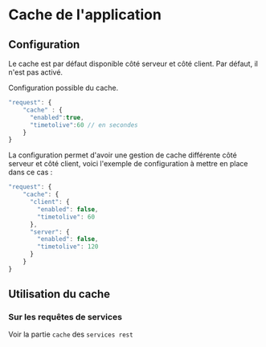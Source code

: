 # Cache de l'application

## Configuration

Le cache est par défaut disponible côté serveur et côté client. Par défaut, il n'est pas activé.

Configuration possible du cache.

```javascript
"request": {
    "cache" : {
      "enabled":true,
      "timetolive":60 // en secondes
    }
}
```

La configuration permet d'avoir une gestion de cache différente côté serveur et côté client, voici l'exemple de configuration à mettre en place dans ce cas :

```javascript
"request": {
    "cache": {
      "client": {
        "enabled": false,
        "timetolive": 60
      },
      "server": {
        "enabled": false,
        "timetolive": 120
      }
    }
}
```

## Utilisation du cache

### Sur les requêtes de services

Voir la partie `cache` des `services rest`
